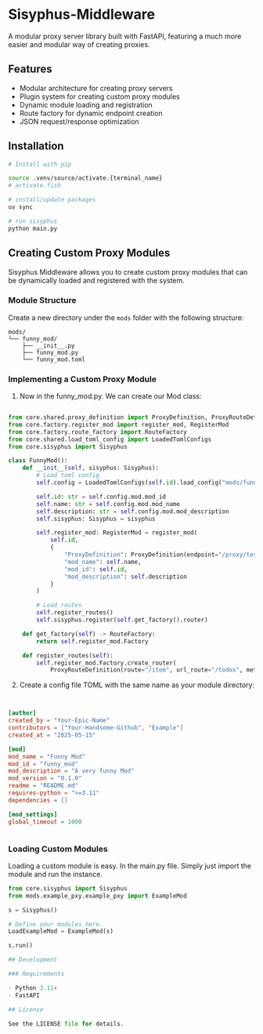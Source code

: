 # Sisyphus-Middleware

A modular proxy server library built with FastAPI, featuring a much more easier and modular way of creating proxies.

## Features

- Modular architecture for creating proxy servers
- Plugin system for creating custom proxy modules
- Dynamic module loading and registration
- Route factory for dynamic endpoint creation
- JSON request/response optimization

## Installation

```bash
# Install with pip

source .venv/source/activate.{terminal_name}
# activate.fish

# install/update packages
uv sync

# run sisyphus
python main.py

```

## Creating Custom Proxy Modules

Sisyphus Middleware allows you to create custom proxy modules that can be dynamically loaded and registered with the system.

### Module Structure

Create a new directory under the `mods` folder with the following structure:

```
mods/
└── funny_mod/
    ├── __init__.py
    ├── funny_mod.py
    └── funny_mod.toml
```

### Implementing a Custom Proxy Module

1. Now in the funny_mod.py. We can create our Mod class:

```python

from core.shared.proxy_definition import ProxyDefinition, ProxyRouteDefinition
from core.factory.register_mod import register_mod, RegisterMod
from core.factory.route_factory import RouteFactory
from core.shared.load_toml_config import LoadedTomlConfigs
from core.sisyphus import Sisyphus

class FunnyMod():
    def __init__(self, sisyphus: Sisyphus):
        # Load toml config
        self.config = LoadedTomlConfigs(self.id).load_config("mods/funny_mod/funny_mod.toml")

        self.id: str = self.config.mod.mod_id
        self.name: str = self.config.mod.mod_name
        self.description: str = self.config.mod.mod_description
        self.sisyphus: Sisyphus = sisyphus

        self.register_mod: RegisterMod = register_mod(
            self.id,
            {
                "ProxyDefinition": ProxyDefinition(endpoint="/proxy/test", target_url="https://jsonplaceholder.typicode.com"),
                "mod_name": self.name,
                "mod_id": self.id,
                "mod_description": self.description
            }
        )

        # Load routes
        self.register_routes()
        self.sisyphus.register(self.get_factory().router)

    def get_factory(self) -> RouteFactory:
        return self.register_mod.Factory

    def register_routes(self):
        self.register_mod.Factory.create_router(
            ProxyRouteDefinition(route="/item", url_route="/todos", method="GET"))


```

2. Create a config file TOML with the same name as your module directory:

```toml


[author]
created_by = "Your-Epic-Name"
contributors = ["Your-Handsome-Github", "Example"]
created_at = "2025-05-15"

[mod]
mod_name = "Funny Mod"
mod_id = "funny_mod"
mod_description = "A very funny Mod"
mod_version = "0.1.0"
readme = "README.md"
requires-python = ">=3.11"
dependencies = []

[mod_settings]
global_timeout = 1000
```
```
```


### Loading Custom Modules

Loading a custom module is easy. In the main.py file. Simply just import the module and run the instance.

```python
from core.sisyphus import Sisyphus
from mods.example_pxy.example_pxy import ExampleMod

s = Sisyphus()

# Define your modules here.
LoadExampleMod = ExampleMod(s)

s.run()

## Development

### Requirements

- Python 3.11+
- FastAPI

## License

See the LICENSE file for details.
